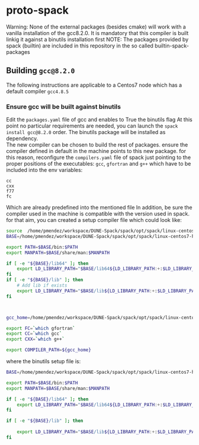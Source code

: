 # proto-spack
Warning: None of the external packages (besides cmake) will work with a vanilla installation of the gcc8.2.0. It is mandatory that this compiler is built linkig it against a binutils installation first
NOTE: The packages provided by spack (builtin) are included in this repository in the so called builtin-spack-packages

## Building `gcc@8.2.0`
The following instructions are applicable to a Centos7 node which has a default compiler `gcc4.8.5`
### Ensure gcc will be built against binutils
Edit the `packages.yaml` file of gcc and enables to True the binutils flag
At this point no particular requirements are needed, you can launch the `spack install gcc@8.2.0` order. The binutils package will be installed as dependency.  
The new compiler can be chosen to build the rest of packages. ensure the compiler defined in default in the machine points to this new package. for this reason, reconfigure the `compilers.yaml` file of spack just pointing to the proper positions of the executables: `gcc`, `gfortran` and `g++` which have to be included into the env variables:
```
cc
cxx
f77
fc
```
Which are already predefined into the mentioned file
In addition, be sure the compiler used in the machine is compatible with the version used in spack. for that aim, you can created a setup compiler file which could look like:

```sh
source  /home/pmendez/workspace/DUNE-Spack/spack/opt/spack/linux-centos7-haswell/gcc-4.8.5/binutils-2.35.1-trlunea2wrla66inkwnhomsrr4vntund/setup.sh
BASE=/home/pmendez/workspace/DUNE-Spack/spack/opt/spack/linux-centos7-haswell/gcc-4.8.5/gcc-8.2.0-zfho7gkmt5payd36q7nwlk6n6xv4eum3/

export PATH=$BASE/bin:$PATH
export MANPATH=$BASE/share/man:$MANPATH

if [ -e "${BASE}/lib64" ]; then
    export LD_LIBRARY_PATH="$BASE/lib64${LD_LIBRARY_PATH:+:$LD_LIBRARY_PATH}"
fi
if [ -e "${BASE}/lib" ]; then
    # Add lib if exists
    export LD_LIBRARY_PATH="$BASE/lib${LD_LIBRARY_PATH:+:$LD_LIBRARY_PATH}"
fi



gcc_home=/home/pmendez/workspace/DUNE-Spack/spack/opt/spack/linux-centos7-haswell/gcc-4.8.5/gcc-8.2.0-zfho7gkmt5payd36q7nwlk6n6xv4eum3/

export FC=`which gfortran`
export CC=`which gcc`
export CXX=`which g++`

export COMPILER_PATH=${gcc_home}
```

where the binutils setup file is:

```sh
BASE=/home/pmendez/workspace/DUNE-Spack/spack/opt/spack/linux-centos7-haswell/gcc-4.8.5/binutils-2.35.1-trlunea2wrla66inkwnhomsrr4vntund/

export PATH=$BASE/bin:$PATH
export MANPATH=$BASE/share/man:$MANPATH

if [ -e "${BASE}/lib64" ]; then
    export LD_LIBRARY_PATH="$BASE/lib64${LD_LIBRARY_PATH:+:$LD_LIBRARY_PATH}"
fi

if [ -e "${BASE}/lib" ]; then
    
    export LD_LIBRARY_PATH="$BASE/lib${LD_LIBRARY_PATH:+:$LD_LIBRARY_PATH}"
fi
```
